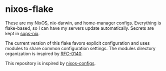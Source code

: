 # nixos-flake

These are my NixOS, nix-darwin, and home-manager configs. Everything is flake-based, 
so I can have my servers update automatically.  Secrets are kept in [sops-nix][sops-nix].

The current version of this flake favors explicit configuration and uses modules to share common
configuration settings.  The modules directory organization is inspired by [RFC-0140][rfc-0140].

This repository is inspired by [nixos-configs][nixos-configs].

[home-manager]: https://github.com/nix-community/home-manager
[rfc-0140]: https://github.com/NixOS/rfcs/pull/140
[sops-nix]: https://github.com/Mic92/sops-nix
[nixos-configs]: https://github.com/reckenrode/nixos-configs
